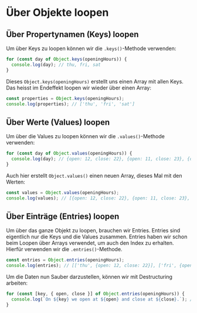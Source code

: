 # Über Objekte loopen

## Über Propertynamen (Keys) loopen

Um über Keys zu loopen können wir die `.keys()`-Methode verwenden:

````Javascript
for (const day of Object.keys(openingHours)) {
  console.log(day); // thu, fri, sat
}
````

Dieses `Object.keys(openingHours)` erstellt uns einen Array mit allen Keys. Das heisst im Endeffekt loopen wir wieder über einen Array:

````Javascript
const properties = Object.keys(openingHours);
console.log(properties); // ['thu', 'fri', 'sat']
````

## Über Werte (Values) loopen

Um über die Values zu loopen können wir die `.values()`-Methode verwenden:

````Javascript
for (const day of Object.values(openingHours)) {
  console.log(day); // {open: 12, close: 22}, {open: 11, close: 23}, {open: 0, close: 24}
}
````

Auch hier erstellt `Object.values()` einen neuen Array, dieses Mal mit den Werten:

````Javascript
const values = Object.values(openingHours);
console.log(values); // [{open: 12, close: 22}, {open: 11, close: 23}, {open: 0, close: 24}]
````

## Über Einträge (Entries) loopen

Um über das ganze Objekt zu loopen, brauchen wir Entries. Entries sind eigentlich nur die Keys und die Values zusammen. Entries haben wir schon beim
Loopen über Arrays verwendet, um auch den Index zu erhalten. Hierfür verwenden wir die `.entries()`-Methode.

````Javascript
const entries = Object.entries(openingHours);
console.log(entries); // [['thu', {open: 12, close: 22}], ['fri', {open: 11, close: 23}], ['sat', {open: 0, close: 24}]]
````

Um die Daten nun Sauber darzustellen, können wir mit Destructuring arbeiten:

````Javascript
for (const [key, { open, close }] of Object.entries(openingHours)) {
  console.log(`On ${key} we open at ${open} and close at ${close}.`); // On thu we open at 12 and close at 22. ...
}
````

